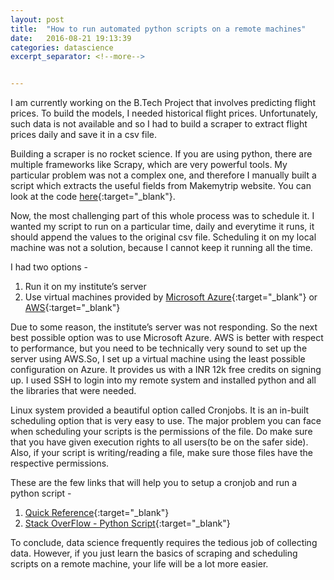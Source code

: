 ```yaml
---
layout: post
title:  "How to run automated python scripts on a remote machines"
date:   2016-08-21 19:13:39
categories: datascience
excerpt_separator: <!--more-->


---
```


I am currently working on the B.Tech Project that involves predicting flight prices. To build the models, I needed historical flight prices. Unfortunately, such data is not available and so I had to build a scraper to extract flight prices daily and save it in a csv file.

<!--more-->

Building a scraper is no rocket science. If you are using python, there are multiple frameworks like Scrapy, which are very powerful tools. My particular problem was not a complex one, and therefore I manually built a script which extracts the useful fields from Makemytrip website. You can look at the code [here](https://github.com/achyutjoshi/Flight-Prices-Scraper){:target="_blank"}.

Now, the most challenging part of this whole process was to schedule it. I wanted my script to run on a particular time, daily and everytime it runs, it should append the values to the original csv file. Scheduling it on my local machine was not a solution, because I cannot keep it running all the time.

I had two options - 

1. Run it on my institute’s server
2. Use virtual machines provided by [Microsoft Azure](http://azure.microsoft.com/){:target="_blank"} or [AWS](http://aws.amazon.com){:target="_blank"}

Due to some reason, the institute’s server was not responding. So the next best possible option was to use Microsoft Azure. AWS is better with respect to performance, but you need to be technically very sound to set up the server using AWS.So, I set up a virtual machine using the least possible configuration on Azure. It provides us with a INR 12k free credits on signing up. I used SSH to login into my remote system and installed python and all the libraries that were needed. 

Linux system provided a beautiful option called Cronjobs. It is an in-built scheduling option that is very easy to use. The major problem you can face when scheduling your scripts is the permissions of the file. Do make sure that you have given execution rights to all users(to be on the safer side). Also, if your script is writing/reading a file, make sure those files have the respective permissions. 

These are the few links that will help you to setup a cronjob and run a python script - 

1. [Quick Reference](http://www.adminschoice.com/crontab-quick-reference){:target="_blank"}
2. [Stack OverFlow - Python Script](http://stackoverflow.com/questions/8727935/execute-python-script-on-crontab){:target="_blank"}

To conclude, data science frequently requires the tedious job of collecting data. However, if you just learn the basics of scraping and scheduling scripts on a remote machine, your life will be a lot more easier.


